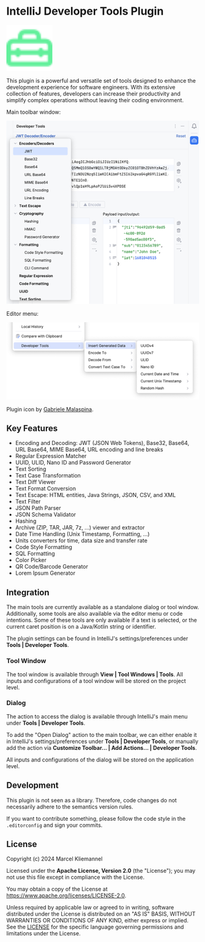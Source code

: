 # IntelliJ Developer Tools Plugin

<img src="src/main/resources/META-INF/pluginIcon.svg" alt="Plugin Logo" width="120px"/>

This plugin is a powerful and versatile set of tools designed to enhance the development experience for software engineers. With its extensive collection of features, developers can increase their productivity and simplify complex operations without leaving their coding environment.

Main toolbar window:

<img src="screenshots/tool-window.png" alt="Main Tool Window" width="693px"/>

Editor menu:

<img src="screenshots/editor-menu.png" alt="Editor Menu" width="708px"/>

Plugin icon by [Gabriele Malaspina](https://www.svgrepo.com/svg/489187/toolbox).

## Key Features

- Encoding and Decoding: JWT (JSON Web Tokens), Base32, Base64, URL Base64, MIME Base64, URL encoding and line breaks
- Regular Expression Matcher
- UUID, ULID, Nano ID and Password Generator
- Text Sorting
- Text Case Transformation
- Text Diff Viewer
- Text Format Conversion
- Text Escape: HTML entities, Java Strings, JSON, CSV, and XML
- Text Filter
- JSON Path Parser
- JSON Schema Validator
- Hashing
- Archive (ZIP, TAR, JAR, 7z, ...) viewer and extractor
- Date Time Handling (Unix Timestamp, Formatting, ...)
- Units converters for time, data size and transfer rate
- Code Style Formatting
- SQL Formatting
- Color Picker
- QR Code/Barcode Generator
- Lorem Ipsum Generator

## Integration

The main tools are currently available as a standalone dialog or tool window. Additionally, some tools are also available via the editor menu or code intentions. Some of these tools are only available if a text is selected, or the current caret position is on a Java/Kotlin string or identifier.

The plugin settings can be found in IntelliJ's settings/preferences under **Tools | Developer Tools**.

### Tool Window

The tool window is available through **View | Tool Windows | Tools**. All inputs and configurations of a tool window will be stored on the project level.

### Dialog

The action to access the dialog is available through IntelliJ's main menu under **Tools | Developer Tools**.

To add the "Open Dialog" action to the main toolbar, we can either enable it in IntelliJ's settings/preferences under **Tools | Developer Tools**, or manually add the action via **Customize Toolbar... | Add Actions... | Developer Tools**.

All inputs and configurations of the dialog will be stored on the application level.

## Development

This plugin is not seen as a library. Therefore, code changes do not necessarily adhere to the semantics version rules.

If you want to contribute something, please follow the code style in the `.editorconfig` and sign your commits.

## License

Copyright (c) 2024 Marcel Kliemannel

Licensed under the **Apache License, Version 2.0** (the "License"); you may not use this file except in compliance with the License.

You may obtain a copy of the License at <https://www.apache.org/licenses/LICENSE-2.0>.

Unless required by applicable law or agreed to in writing, software distributed under the License is distributed on an "AS IS" BASIS, WITHOUT WARRANTIES OR CONDITIONS OF ANY KIND, either express or implied. See the [LICENSE](./LICENSE) for the specific language governing permissions and limitations under the License.
